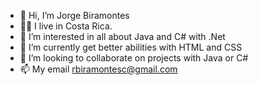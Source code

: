 - 👋 Hi, I’m Jorge Biramontes
- 👨‍💻 I live in Costa Rica.
- 👀 I’m interested in all about Java and C# with .Net
- 🌱 I’m currently get better abilities with HTML and CSS
- 💞️ I’m looking to collaborate on projects with Java or C#
- 📫 My email rbiramontesc@gmail.com

<!---
jbiramontes/jbiramontes is a ✨ special ✨ repository because its `README.md` (this file) appears on your GitHub profile.
You can click the Preview link to take a look at your changes.
--->
